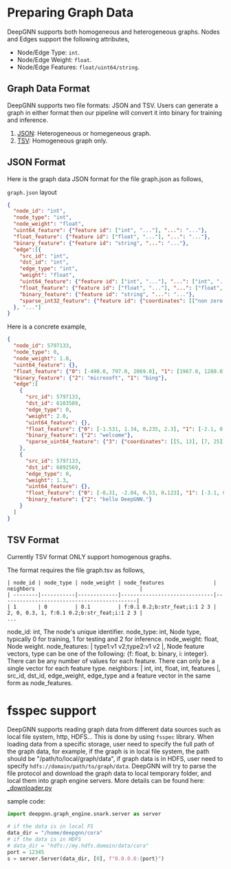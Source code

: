 # Preparing Graph Data

DeepGNN supports both homogeneous and heterogeneous graphs. Nodes and Edges support the following attributes,
  * Node/Edge Type: `int`.
  * Node/Edge Weight: `float`.
  * Node/Edge Features: `float/uint64/string`.

## Graph Data Format

DeepGNN supports two file formats: JSON and TSV. Users can generate a graph in either format then our pipeline will convert it into binary for training and inference.

1. [JSON](#json-format): Heterogeneous or homegeneous graph.
2. [TSV](#tsv-format): Homogeneous graph only.

## JSON Format

Here is the graph data JSON format for the file graph.json as follows,

`graph.json` layout

```JSON
{
  "node_id": "int",
  "node_type": "int",
  "node_weight": "float",
  "uint64_feature": {"feature id": ["int", "..."], "...": "..."},
  "float_feature": {"feature id": ["float", "..."], "...": "..."},
  "binary_feature": {"feature id": "string", "...": "..."},
  "edge":[{
    "src_id": "int",
    "dst_id": "int",
    "edge_type": "int",
    "weight": "float",
    "uint64_feature": {"feature id": ["int", "..."], "...": ["int", "..."]},
    "float_feature": {"feature id": ["float", "..."], "...": ["float", "..."]},
    "binary_feature": {"feature id": "string", "...": "..."},
    "sparse_int32_feature": {"feature id": {"coordinates": [["non zero coordinates 0"], ["non zero coordinates 1", "..."]], "values": ["value 0", "value 1", "..."]}},
  }, "..."]
}
```

Here is a concrete example,

```JSON
{
  "node_id": 5797133,
  "node_type": 0,
  "node_weight": 1.0,
  "uint64_feature": {},
  "float_feature": {"0": [-490.0, 797.0, 2069.0], "1": [1967.0, 1280.0]},
  "binary_feature": {"2": "microsoft", "1": "bing"},
  "edge":[
    {
      "src_id": 5797133,
      "dst_id": 6103589,
      "edge_type": 0,
      "weight": 2.0,
      "uint64_feature": {},
      "float_feature": {"0": [-1.531, 1.34, 0.235, 2.3], "1": [-2.1, 0.4, 0.35, 0.3]},
      "binary_feature": {"2": "welcome"},
      "sparse_uint64_feature": {"3": {"coordinates": [[5, 13], [7, 25]], "values": [-1, 1024]}},
    },
    {
      "src_id": 5797133,
      "dst_id": 6892569,
      "edge_type": 0,
      "weight": 1.3,
      "uint64_feature": {},
      "float_feature": {"0": [-0.31, -2.04, 0.53, 0.123], "1": [-3.1, 0.4, 0.35, 0.3]},
      "binary_feature": {"2": "hello DeepGNN."}
    }
  ]
}
```

## TSV Format

Currently TSV format ONLY support homogenous graphs.

The format requires the file graph.tsv as follows,

```tsv
| node_id | node_type | node_weight | node_features                | neighbors                                  |
| --------|-----------|-------------|------------------------------|--------------------------------------------|
| 1       | 0         | 0.1         | f:0.1 0.2;b:str_feat;i:1 2 3 | 2, 0, 0.3, 1, f:0.1 0.2;b:str_feat;i:1 2 3 |
...
```

node_id: int, The node's unique identifier.
node_type: int, Node type, typically 0 for training, 1 for testing and 2 for inference.
node_weight: float, Node weight.
node_features: | type1:v1 v2;type2:v1 v2 |, Node feature vectors, type can be one of the following: {f: float, b: binary, i: integer}. There can be any number of values for each feature. There can only be a single vector for each feature type.
neighbors: | int, int, float, int, features |, src_id, dst_id, edge_weight, edge_type and a feature vector in the same form as node_features.

# fsspec support

DeepGNN supports reading graph data from different data sources such as local file system, http, HDFS... This is done by using `fsspec` library. When loading data from a specific storage, user need to specify the full path of the graph data, for example, if the graph is in local file system, the path should be "/path/to/local/graph/data", if graph data is in HDFS, user need to specify `hdfs://domain/path/to/graph/data`. DeepGNN will try to parse the file protocol and download the graph data to local temporary folder, and local them into graph engine servers. More details can be found here: [_downloader.py](https://github.com/microsoft/DeepGNN/blob/main/src/python/deepgnn/graph_engine/snark/_downloader.py)

sample code:

```Python
import deepgnn.graph_engine.snark.server as server

# if the data is in local FS
data_dir = "/home/deepgnn/cora"
# if the data is in HDFS
# data_dir = "hdfs://my.hdfs.domain/data/cora"
port = 12345
s = server.Server(data_dir, [0], f"0.0.0.0:{port}")

```
